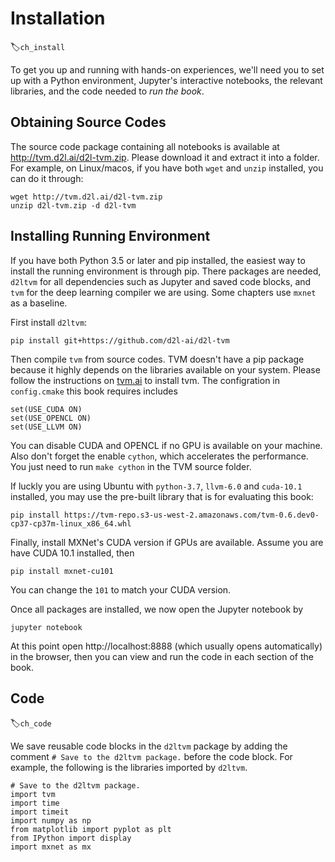 # Installation
:label:`ch_install`


To get you up and running with hands-on experiences, we'll need you to set up with a Python environment, Jupyter's interactive notebooks, the relevant libraries, and the code needed to *run the book*.

## Obtaining Source Codes

The source code package containing all notebooks is available at
http://tvm.d2l.ai/d2l-tvm.zip.
Please download it and extract it into a
folder. For example, on Linux/macos, if you have both `wget` and `unzip`
installed, you can do it through:

```{.python .input}
wget http://tvm.d2l.ai/d2l-tvm.zip
unzip d2l-tvm.zip -d d2l-tvm
```

## Installing Running Environment

If you have both Python 3.5 or later and pip installed, the easiest way to
install the running environment is through pip. There packages are needed,
`d2ltvm` for all dependencies such as Jupyter and saved code blocks, and `tvm`
for the deep learning compiler we are using. Some chapters use `mxnet` as
a baseline.

First install `d2ltvm`:

```{.python .input}
pip install git+https://github.com/d2l-ai/d2l-tvm
```

Then compile `tvm` from source codes. TVM doesn't have a pip package because it
highly depends on the libraries available on your system. Please follow the
instructions  on
[tvm.ai](https://docs.tvm.ai/install/from_source.html) to install tvm. The configration in `config.cmake` this
book requires includes

```{.python .input}
set(USE_CUDA ON)
set(USE_OPENCL ON)
set(USE_LLVM ON)
```

You can disable CUDA and OPENCL if no GPU is available on your machine. Also
don't forget the enable `cython`, which accelerates the performance. You just
need to run `make cython` in the TVM source folder.

If luckly you are using Ubuntu with `python-3.7`, `llvm-6.0` and `cuda-10.1` installed, you
may use the pre-built library that is for evaluating this book:

```{.python .input}
pip install https://tvm-repo.s3-us-west-2.amazonaws.com/tvm-0.6.dev0-cp37-cp37m-linux_x86_64.whl
```

Finally, install MXNet's CUDA version if GPUs are available. Assume you are have
CUDA 10.1 installed, then

```{.python .input}
pip install mxnet-cu101
```

You can change the `101` to match your CUDA version.

Once all packages are installed, we now open the Jupyter notebook by

```{.python .input}
jupyter notebook
```

At this point open http://localhost:8888 (which usually opens automatically) in the browser, then you can view and run the code in each section of the book.


## Code
:label:`ch_code`

We save reusable code blocks in the `d2ltvm` package by adding the comment `# Save to the
d2ltvm package.` before the code block. For example, the following is the
libraries imported by `d2ltvm`.

```{.python .input}
# Save to the d2ltvm package.
import tvm
import time
import timeit
import numpy as np
from matplotlib import pyplot as plt
from IPython import display
import mxnet as mx
```
